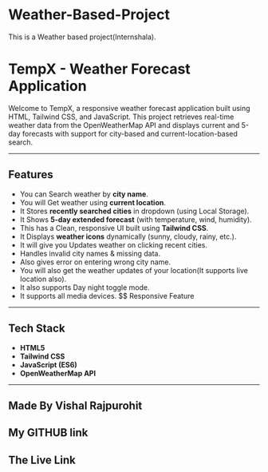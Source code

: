 # Weather-Based-Project
This is a Weather based project(Internshala).

#  TempX - Weather Forecast Application

Welcome to TempX, a responsive weather forecast application built using HTML, Tailwind CSS, and JavaScript. This project retrieves real-time weather data from the OpenWeatherMap API and displays current and 5-day forecasts with support for city-based and current-location-based search.

-----------------------------------------------------------------------------------------------------------------

##  Features

- You can Search weather by **city name**.
- You will Get weather using **current location**.
- It Stores **recently searched cities** in dropdown (using Local Storage).
- It Shows **5-day extended forecast** (with temperature, wind, humidity).
- This has a Clean, responsive UI built using **Tailwind CSS**.
- It Displays **weather icons** dynamically (sunny, cloudy, rainy, etc.).
- It will give you Updates weather on clicking recent cities.
- Handles invalid city names & missing data.
- Also gives error on entering wrong city name.
- You will also get the weather updates of your location(It supports live location also).
- It also supports Day night toggle mode.
- It supports all media devices. $$ Responsive Feature

-----------------------------------------------------------------------------------------------------------------

##  Tech Stack

- **HTML5**
- **Tailwind CSS**
- **JavaScript (ES6)**
- **OpenWeatherMap API**

-----------------------------------------------------------------------------------------------------------------
## Made By Vishal Rajpurohit
## My GITHUB link
## The Live Link 